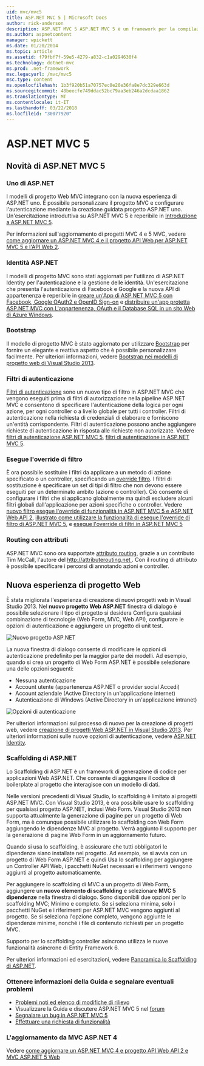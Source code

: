 ```yaml
---
uid: mvc/mvc5
title: ASP.NET MVC 5 | Microsoft Docs
author: rick-anderson
description: ASP.NET MVC 5 ASP.NET MVC 5 è un framework per la compilazione di applicazioni web scalabili e basate su standard utilizzando schemi progettuali ben definiti e la potenza di AS....
ms.author: aspnetcontent
manager: wpickett
ms.date: 01/20/2014
ms.topic: article
ms.assetid: f79fbf7f-59e5-4279-a832-c1a0294630f4
ms.technology: dotnet-mvc
ms.prod: .net-framework
msc.legacyurl: /mvc/mvc5
msc.type: content
ms.openlocfilehash: 1b3f920b51a70757ec0e20e36fa8e7dc329e663d
ms.sourcegitcommit: 48beecfe749ddac52bc79aa3eb246a2dcdaa1862
ms.translationtype: MT
ms.contentlocale: it-IT
ms.lasthandoff: 03/22/2018
ms.locfileid: "30077920"
---
```

<a name="aspnet-mvc-5"></a>ASP.NET MVC 5
====================
## <a name="whats-new-in-aspnet-mvc-5"></a>Novità di ASP.NET MVC 5

### <a name="one-aspnet"></a>Uno di ASP.NET

I modelli di progetto Web MVC integrano con la nuova esperienza di ASP.NET uno. È possibile personalizzare il progetto MVC e configurare l'autenticazione mediante la creazione guidata progetto ASP.NET uno. Un'esercitazione introduttiva su ASP.NET MVC 5 è reperibile in [Introduzione a ASP.NET MVC 5](overview/getting-started/introduction/getting-started.md).

Per informazioni sull'aggiornamento di progetti MVC 4 e 5 MVC, vedere [come aggiornare un ASP.NET MVC 4 e il progetto API Web per ASP.NET MVC 5 e l'API Web 2](overview/releases/how-to-upgrade-an-aspnet-mvc-4-and-web-api-project-to-aspnet-mvc-5-and-web-api-2.md).

### <a name="aspnet-identity"></a>Identità ASP.NET

I modelli di progetto MVC sono stati aggiornati per l'utilizzo di ASP.NET Identity per l'autenticazione e la gestione delle identità. Un'esercitazione che presenta l'autenticazione di Facebook e Google e la nuova API di appartenenza è reperibile in [creare un'App di ASP.NET MVC 5 con Facebook, Google OAuth2 e OpenID Sign-on](overview/security/create-an-aspnet-mvc-5-app-with-facebook-and-google-oauth2-and-openid-sign-on.md) e [distribuire un'app protetta ASP.NET MVC con L'appartenenza, OAuth e il Database SQL in un sito Web di Azure Windows](https://docs.microsoft.com/aspnet/core/security/authorization/secure-data).

### <a name="bootstrap"></a>Bootstrap

Il modello di progetto MVC è stato aggiornato per utilizzare [Bootstrap](http://getbootstrap.com/) per fornire un elegante e reattiva aspetto che è possibile personalizzare facilmente. Per ulteriori informazioni, vedere [Bootstrap nei modelli di progetto web di Visual Studio 2013](../visual-studio/overview/2013/creating-web-projects-in-visual-studio.md#bootstrap).

### <a name="authentication-filters"></a>Filtri di autenticazione

[Filtri di autenticazione](http://www.dotnetcurry.com/showarticle.aspx?ID=957) sono un nuovo tipo di filtro in ASP.NET MVC che vengono eseguiti prima di filtri di autorizzazione nella pipeline ASP.NET MVC e consentono di specificare l'autenticazione della logica per ogni azione, per ogni controller o a livello globale per tutti i controller. Filtri di autenticazione nella richiesta di credenziali di elaborare e forniscono un'entità corrispondente. Filtri di autenticazione possono anche aggiungere richieste di autenticazione in risposta alle richieste non autorizzate. Vedere [filtri di autenticazione ASP.NET MVC 5](http://www.dotnetcurry.com/showarticle.aspx?ID=957), [filtri di autenticazione in ASP.NET MVC 5](http://theshravan.net/blog/authentication-filters-in-asp-net-mvc-5/).

### <a name="filter-overrides"></a>Esegue l'override di filtro

È ora possibile sostituire i filtri da applicare a un metodo di azione specificato o un controller, specificando un [override filtro](http://www.davidhayden.me/blog/filter-overrides-in-asp-net-mvc-5). I filtri di sostituzione è specificare un set di tipi di filtro che non devono essere eseguiti per un determinato ambito (azione o controller). Ciò consente di configurare i filtri che si applicano globalmente ma quindi escludere alcuni filtri globali dall'applicazione per azioni specifiche o controller. Vedere [nuovo filtro esegue l'override di funzionalità in ASP.NET MVC 5 e ASP.NET Web API 2](https://weblogs.asp.net/imranbaloch/archive/2013/09/25/new-filter-overrides-in-asp-net-mvc-5-and-asp-net-web-api-2.aspx), [illustrato come utilizzare la funzionalità di esegue l'override di filtro di ASP.NET MVC 5](http://hackwebwith.net/how-to-use-the-asp-net-mvc-5-filter-overrides-feature/), e [esegue l'override di filtri in ASP.NET MVC 5](http://www.davidhayden.me/blog/filter-overrides-in-asp-net-mvc-5)

### <a name="attribute-routing"></a>Routing con attributi

ASP.NET MVC sono ora supportate [attributo routing](https://blogs.msdn.com/b/webdev/archive/2013/10/17/attribute-routing-in-asp-net-mvc-5.aspx), grazie a un contributo Tim McCall, l'autore del [ http://attributerouting.net ](http://attributerouting.net). Con il routing di attributo è possibile specificare i percorsi di annotando azioni e controller.

## <a name="new-web-project-experience"></a>Nuova esperienza di progetto Web

È stata migliorata l'esperienza di creazione di nuovi progetti web in Visual Studio 2013. Nel **nuovo progetto Web ASP.NET** finestra di dialogo è possibile selezionare il tipo di progetto si desidera Configura qualsiasi combinazione di tecnologie (Web Form, MVC, Web API), configurare le opzioni di autenticazione e aggiungere un progetto di unit test.

![Nuovo progetto ASP.NET](mvc5/_static/image1.png)

La nuova finestra di dialogo consente di modificare le opzioni di autenticazione predefinito per la maggior parte dei modelli. Ad esempio, quando si crea un progetto di Web Form ASP.NET è possibile selezionare una delle opzioni seguenti:

- Nessuna autenticazione
- Account utente (appartenenza ASP.NET o provider social Accedi)
- Account aziendale (Active Directory in un'applicazione internet)
- Autenticazione di Windows (Active Directory in un'applicazione intranet)

![Opzioni di autenticazione](mvc5/_static/image2.png)

Per ulteriori informazioni sul processo di nuovo per la creazione di progetti web, vedere [creazione di progetti Web ASP.NET in Visual Studio 2013](../visual-studio/overview/2013/creating-web-projects-in-visual-studio.md). Per ulteriori informazioni sulle nuove opzioni di autenticazione, vedere [ASP.NET Identity](../identity/overview/index.md).

<a id="scaffold"></a>
### <a name="aspnet-scaffolding"></a>Scaffolding di ASP.NET

Lo Scaffolding di ASP.NET è un framework di generazione di codice per applicazioni Web ASP.NET. Che consente di aggiungere il codice di boilerplate al progetto che interagisce con un modello di dati.

Nelle versioni precedenti di Visual Studio, lo scaffolding è limitato ai progetti ASP.NET MVC. Con Visual Studio 2013, è ora possibile usare lo scaffolding per qualsiasi progetto ASP.NET, inclusi Web Form. Visual Studio 2013 non supporta attualmente la generazione di pagine per un progetto di Web Form, ma è comunque possibile utilizzare lo scaffolding con Web Form aggiungendo le dipendenze MVC al progetto. Verrà aggiunto il supporto per la generazione di pagine Web Form in un aggiornamento futuro.

Quando si usa lo scaffolding, è assicurare che tutti obbligatori le dipendenze siano installate nel progetto. Ad esempio, se si avvia con un progetto di Web Form ASP.NET e quindi Usa lo scaffolding per aggiungere un Controller API Web, i pacchetti NuGet necessari e i riferimenti vengono aggiunti al progetto automaticamente.

Per aggiungere lo scaffolding di MVC a un progetto di Web Form, aggiungere un **nuovo elemento di scaffolding** e selezionare **MVC 5 dipendenze** nella finestra di dialogo. Sono disponibili due opzioni per lo scaffolding MVC; Minimo e completo. Se si seleziona minima, solo i pacchetti NuGet e i riferimenti per ASP.NET MVC vengono aggiunti al progetto. Se si seleziona l'opzione completo, vengono aggiunte le dipendenze minime, nonché i file di contenuto richiesti per un progetto MVC.

Supporto per lo scaffolding controller asincrono utilizza le nuove funzionalità asincrone di Entity Framework 6.

Per ulteriori informazioni ed esercitazioni, vedere [Panoramica lo Scaffolding di ASP.NET](../visual-studio/overview/2013/aspnet-scaffolding-overview.md).

### <a name="getting-help-and-reporting-issues"></a>Ottenere informazioni della Guida e segnalare eventuali problemi

- [Problemi noti ed elenco di modifiche di rilievo](../visual-studio/overview/2013/release-notes.md#knownissues)
- Visualizzare la Guida e discutere ASP.NET MVC 5 nel [forum](https://forums.asp.net/1146.aspx)
- [Segnalare un bug in ASP.NET MVC 5](https://github.com/aspnet/AspNetWebStack/issues)
- [Effettuare una richiesta di funzionalità](http://aspnet.uservoice.com/forums/41201-asp-net-mvc)

### <a name="upgrading-from-aspnet-mvc-4"></a>L'aggiornamento da MVC ASP.NET 4

Vedere [come aggiornare un ASP.NET MVC 4 e progetto API Web API 2 e MVC ASP.NET 5 Web](overview/releases/how-to-upgrade-an-aspnet-mvc-4-and-web-api-project-to-aspnet-mvc-5-and-web-api-2.md)
